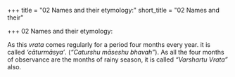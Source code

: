 +++
title = "02 Names and their etymology:"
short_title = "02 Names and their"

+++
02 Names and their etymology:


As this *vrata* comes regularly for a period four months every year. it is called *‘cāturmāsya’*. \(*“Caturshu māseshu bhavah”*\). As all the four months of observance are the months of rainy season, it is called *“Varshartu Vrata”* also.
